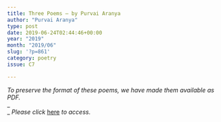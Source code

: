 ```yaml
---
title: Three Poems – by Purvai Aranya
author: "Purvai Aranya"
type: post
date: 2019-06-24T02:44:46+00:00
year: "2019"
month: "2019/06"
slug: '?p=861'
category: poetry
issue: C7

---
```

_To preserve the format of these poems, we have made them available as PDF._  
_  
_ _Please click_ [here][1] _to access._

 [1]: http://bombayliterarymagazine.com/wp-content/uploads/2019/06/Three-Poems-by-Purvai-Aranya.pdf
